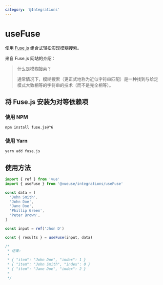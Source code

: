 ```yaml
---
category: '@Integrations'
---
```


# useFuse

使用 [Fuse.js](https://github.com/krisk/fuse) 组合式轻松实现模糊搜索。

来自 Fuse.js 网站的介绍：

> 什么是模糊搜索？
>
> 通常情况下，模糊搜索（更正式地称为近似字符串匹配）是一种找到与给定模式大致相等的字符串的技术（而不是完全相等）。

## 将 Fuse.js 安装为对等依赖项

### 使用 NPM

```bash
npm install fuse.js@^6
```

### 使用 Yarn

```bash
yarn add fuse.js
```

## 使用方法

```ts
import { ref } from 'vue'
import { useFuse } from '@vueuse/integrations/useFuse'

const data = [
  'John Smith',
  'John Doe',
  'Jane Doe',
  'Phillip Green',
  'Peter Brown',
]

const input = ref('Jhon D')

const { results } = useFuse(input, data)

/*
 * 结果:
 *
 * { "item": "John Doe", "index": 1 }
 * { "item": "John Smith", "index": 0 }
 * { "item": "Jane Doe", "index": 2 }
 *
 */
```

